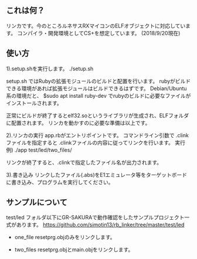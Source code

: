 
これは何？
--

リンカです。今のところルネサスRXマイコンのELFオブジェクトに対応しています。
コンパイラ・開発環境としてCS+を想定しています。
(2018/9/20現在)


使い方
--
1).setup.shを実行します。
./setup.sh

setup.sh ではRubyの拡張モジュールのビルドと配置を行います。
rubyがビルドできる環境があれば拡張モジュールはビルドできるはずです。
Debian/Ubuntu系の環境だと、
$sudo apt install ruby-dev
でrubyのビルドに必要なファイルがインストールされます。

正常にビルドが終了するとelf32.soというライブラリが生成され、ELFフォルダに配置されます。
リンカを動かすのに必要な準備は以上です。

2).リンカの実行
app.rbがエントリポイントです。
コマンドライン引数で .clinkファイルを指定すると .clinkファイルの内容に従ってリンクを行います。
実行例)
./app test/led/two_files/

リンクが終了すると、.clinkで指定したファイル名が出力されます。

3).書き込み
リンクしたファイル(.abs)をE1エミュレータ等をターゲットボードに書き込み、プログラムを実行してください。

サンプルについて
--
test/led フォルダ以下にGR-SAKURAで動作確認をしたサンプルプロジェクト一式があります。
https://github.com/simotin13/rb_linker/tree/master/test/led

- one_file
resetprg.objのみをリンクします。

- two_files
resetprg.objとmain.objをリンクします。

